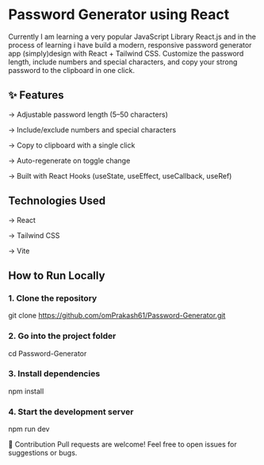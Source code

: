 # Password Generator using React

Currently I am learning a very popular JavaScript Library React.js and in the process of learning i have build a modern, responsive password generator app (simply)design with React + Tailwind CSS. Customize the password length, include numbers and special characters, and copy your strong password to the clipboard in one click.

## ✨ Features
-> Adjustable password length (5–50 characters)

-> Include/exclude numbers and special characters

-> Copy to clipboard with a single click

-> Auto-regenerate on toggle change

-> Built with React Hooks (useState, useEffect, useCallback, useRef)


## Technologies Used
-> React

-> Tailwind CSS

-> Vite

## How to Run Locally

### 1. Clone the repository
git clone https://github.com/omPrakash61/Password-Generator.git

### 2. Go into the project folder
cd Password-Generator

### 3. Install dependencies
npm install

### 4. Start the development server
npm run dev

🤝 Contribution
Pull requests are welcome! Feel free to open issues for suggestions or bugs.
